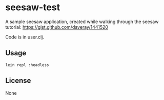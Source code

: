 # seesaw-test

A sample seesaw application, created while walking through the seesaw tutorial:
https://gist.github.com/daveray/1441520

Code is in user.clj.

## Usage

    lein repl :headless

## License

None
